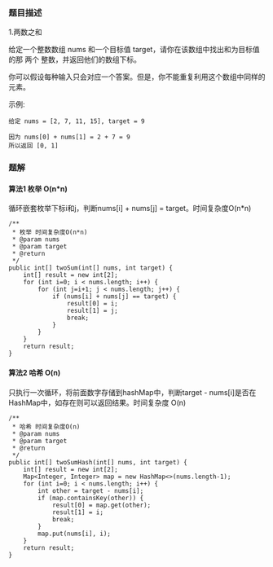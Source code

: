 ### 题目描述
1.两数之和

给定一个整数数组 nums 和一个目标值 target，请你在该数组中找出和为目标值的那 两个 整数，并返回他们的数组下标。

你可以假设每种输入只会对应一个答案。但是，你不能重复利用这个数组中同样的元素。

示例:
```
给定 nums = [2, 7, 11, 15], target = 9

因为 nums[0] + nums[1] = 2 + 7 = 9
所以返回 [0, 1]
```

### 题解

#### 算法1 枚举 O(n*n)
循环嵌套枚举下标i和j，判断nums[i] + nums[j] = target。时间复杂度O(n*n)

```$java
/**
 * 枚举 时间复杂度O(n*n)
 * @param nums
 * @param target
 * @return
 */
public int[] twoSum(int[] nums, int target) {
    int[] result = new int[2];
    for (int i=0; i < nums.length; i++) {
        for (int j=i+1; j < nums.length; j++) {
            if (nums[i] + nums[j] == target) {
                result[0] = i;
                result[1] = j;
                break;
            }
        }
    }
    return result;
}
```

#### 算法2 哈希 O(n)
只执行一次循环，将前面数字存储到hashMap中，判断target - nums[i]是否在HashMap中，如存在则可以返回结果。时间复杂度
O(n)
```$java
/**
 * 哈希 时间复杂度O(n)
 * @param nums
 * @param target
 * @return
 */
public int[] twoSumHash(int[] nums, int target) {
    int[] result = new int[2];
    Map<Integer, Integer> map = new HashMap<>(nums.length-1);
    for (int i=0; i < nums.length; i++) {
        int other = target - nums[i];
        if (map.containsKey(other)) {
            result[0] = map.get(other);
            result[1] = i;
            break;
        }
        map.put(nums[i], i);
    }
    return result;
}
```